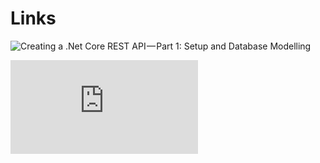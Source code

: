 # Links

![Creating a .Net Core REST API — Part 1: Setup and Database Modelling](https://medium.com/@kieran.gillibrand/creating-a-net-core-rest-api-part-1-setup-and-database-modelling-47bccf8d5685)

![Quick And Easy Guide To Install .NET Core On Raspberry Pi](https://blog.technitium.com/2019/01/quick-and-easy-guide-to-install-net.html?utm_source=csharpdigest&utm_medium=email&utm_campaign=featured)
